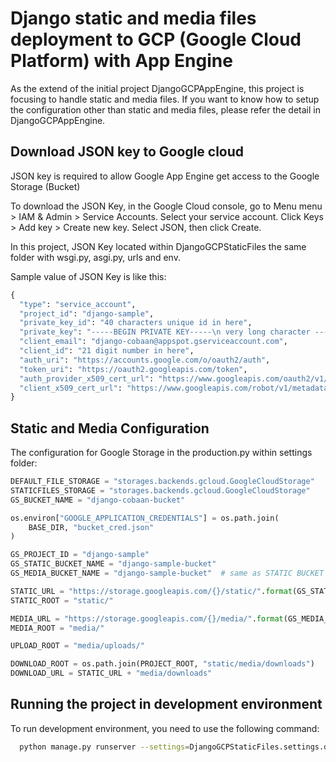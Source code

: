# Django static and media files deployment to GCP (Google Cloud Platform) with App Engine
As the extend of the initial project DjangoGCPAppEngine, this project is focusing to handle static and media files. If you want to know how to setup the configuration other than static and media files, please refer the detail in DjangoGCPAppEngine.

## Download JSON key to Google cloud
JSON key is required to allow Google App Engine get access to the Google Storage (Bucket)

To download the JSON Key, in the Google Cloud console, go to Menu menu > IAM & Admin > Service Accounts. Select your service account. Click Keys > Add key > Create new key. Select JSON, then click Create.

In this project, JSON Key located within DjangoGCPStaticFiles the same folder with wsgi.py, asgi.py, urls and env. 

Sample value of JSON Key is like this:

```py
{
  "type": "service_account",
  "project_id": "django-sample",
  "private_key_id": "40 characters unique id in here",
  "private_key": "-----BEGIN PRIVATE KEY-----\n very long character ----END PRIVATE KEY-----\n",
  "client_email": "django-cobaan@appspot.gserviceaccount.com",
  "client_id": "21 digit number in here",
  "auth_uri": "https://accounts.google.com/o/oauth2/auth",
  "token_uri": "https://oauth2.googleapis.com/token",
  "auth_provider_x509_cert_url": "https://www.googleapis.com/oauth2/v1/certs",
  "client_x509_cert_url": "https://www.googleapis.com/robot/v1/metadata/x509/django-sample%40appspot.gserviceaccount.com"
}
```

## Static and Media Configuration
The configuration for Google Storage in the production.py within settings folder:
```py
DEFAULT_FILE_STORAGE = "storages.backends.gcloud.GoogleCloudStorage"
STATICFILES_STORAGE = "storages.backends.gcloud.GoogleCloudStorage"
GS_BUCKET_NAME = "django-cobaan-bucket"

os.environ["GOOGLE_APPLICATION_CREDENTIALS"] = os.path.join(
    BASE_DIR, "bucket_cred.json"
)

GS_PROJECT_ID = "django-sample"
GS_STATIC_BUCKET_NAME = "django-sample-bucket"
GS_MEDIA_BUCKET_NAME = "django-sample-bucket"  # same as STATIC BUCKET if using single bucket both for static and media

STATIC_URL = "https://storage.googleapis.com/{}/static/".format(GS_STATIC_BUCKET_NAME)
STATIC_ROOT = "static/"

MEDIA_URL = "https://storage.googleapis.com/{}/media/".format(GS_MEDIA_BUCKET_NAME)
MEDIA_ROOT = "media/"

UPLOAD_ROOT = "media/uploads/"

DOWNLOAD_ROOT = os.path.join(PROJECT_ROOT, "static/media/downloads")
DOWNLOAD_URL = STATIC_URL + "media/downloads"
```

## Running the project in development environment
To run development environment, you need to use the following command:
``` sh
  python manage.py runserver --settings=DjangoGCPStaticFiles.settings.development
```
